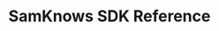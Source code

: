 ---
title: SamKnows SDK Reference

language_tabs: # must be one of https://git.io/vQNgJ
  - kotlin: Kotlin
  - swift: Swift
  - java: Java
  - objective_c: Objective C

toc_footers:
  - <a href='https://samknows.com'>Documentation Powered by SamKnows</a>

includes:
  - overview
  - tests
  - gettingstarted

search: true
---